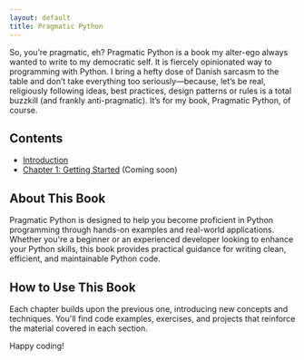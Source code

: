 ```yaml
---
layout: default
title: Pragmatic Python
---
```


So, you’re pragmatic, eh? Pragmatic Python is a book my alter-ego always wanted to write to my democratic self. It is fiercely opinionated way to programming with Python. I bring a hefty dose of Danish sarcasm to the table and don’t take everything too seriously—because, let’s be real, religiously following ideas, best practices, design patterns or rules is a total buzzkill (and frankly anti-pragmatic). It’s for my book, Pragmatic Python, of course.

## Contents

- [Introduction](docs/Introduction.md)
- [Chapter 1: Getting Started](docs/chapter1.md) (Coming soon)

## About This Book

Pragmatic Python is designed to help you become proficient in Python programming through hands-on examples and
real-world applications. Whether you're a beginner or an experienced developer looking to enhance your Python skills,
this book provides practical guidance for writing clean, efficient, and maintainable Python code.

## How to Use This Book

Each chapter builds upon the previous one, introducing new concepts and techniques. You'll find code examples,
exercises, and projects that reinforce the material covered in each section.

Happy coding!
